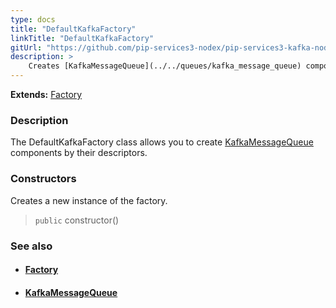 ```yaml
---
type: docs
title: "DefaultKafkaFactory"
linkTitle: "DefaultKafkaFactory"
gitUrl: "https://github.com/pip-services3-nodex/pip-services3-kafka-nodex"
description: > 
    Creates [KafkaMessageQueue](../../queues/kafka_message_queue) components by their descriptors.
---
```


**Extends:** [Factory](../../../components/build/factory)

### Description

The DefaultKafkaFactory class allows you to create [KafkaMessageQueue](../../queues/kafka_message_queue) components by their descriptors.

### Constructors

Creates a new instance of the factory. 

> `public` constructor()


### See also
- #### [Factory](../../../components/build/factory)
- #### [KafkaMessageQueue](../../queues/kafka_message_queue)

